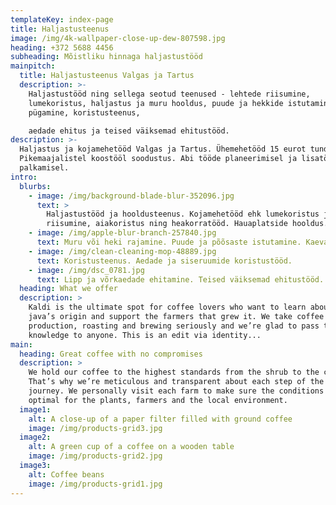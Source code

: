 ```yaml
---
templateKey: index-page
title: Haljastusteenus
image: /img/4k-wallpaper-close-up-dew-807598.jpg
heading: +372 5688 4456
subheading: Mõistliku hinnaga haljastustööd
mainpitch:
  title: Haljastusteenus Valgas ja Tartus
  description: >-
    Haljastustööd ning sellega seotud teenused - lehtede riisumine,
    lumekoristus, haljastus ja muru hooldus, puude ja hekkide istutamine ning
    pügamine, koristusteenus,

    aedade ehitus ja teised väiksemad ehitustööd.
description: >-
  Haljastus ja kojamehetööd Valgas ja Tartus. Ühemehetööd 15 eurot tund.
  Pikemaajalistel koostööl soodustus. Abi tööde planeerimisel ja lisatööjõu
  palkamisel.
intro:
  blurbs:
    - image: /img/background-blade-blur-352096.jpg
      text: >
        Haljastustööd ja hooldusteenus. Kojamehetööd ehk lumekoristus ja lehtede
        riisumine, aiakoristus ning heakorratööd. Hauaplatside hooldus.
    - image: /img/apple-blur-branch-257840.jpg
      text: Muru või heki rajamine. Puude ja põõsaste istutamine. Kaevamistööd.
    - image: /img/clean-cleaning-mop-48889.jpg
      text: Koristusteenus. Aedade ja siseruumide koristustööd.
    - image: /img/dsc_0781.jpg
      text: Lipp ja võrkaedade ehitamine. Teised väiksemad ehitustööd.
  heading: What we offer
  description: >
    Kaldi is the ultimate spot for coffee lovers who want to learn about their
    java’s origin and support the farmers that grew it. We take coffee
    production, roasting and brewing seriously and we’re glad to pass that
    knowledge to anyone. This is an edit via identity...
main:
  heading: Great coffee with no compromises
  description: >
    We hold our coffee to the highest standards from the shrub to the cup.
    That’s why we’re meticulous and transparent about each step of the coffee’s
    journey. We personally visit each farm to make sure the conditions are
    optimal for the plants, farmers and the local environment.
  image1:
    alt: A close-up of a paper filter filled with ground coffee
    image: /img/products-grid3.jpg
  image2:
    alt: A green cup of a coffee on a wooden table
    image: /img/products-grid2.jpg
  image3:
    alt: Coffee beans
    image: /img/products-grid1.jpg
---
```


